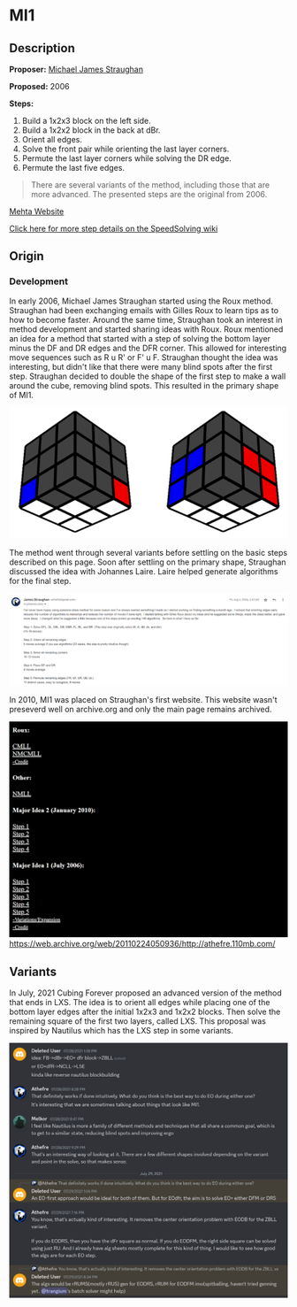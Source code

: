# MI1

## Description

**Proposer:** [Michael James Straughan](CubingContributors/MethodDevelopers.md#straughan-michael-james-athefre)

**Proposed:** 2006

**Steps:**

1. Build a 1x2x3 block on the left side.
2. Build a 1x2x2 block in the back at dBr.
3. Orient all edges.
4. Solve the front pair while orienting the last layer corners.
5. Permute the last layer corners while solving the DR edge.
6. Permute the last five edges.

>There are several variants of the method, including those that are more advanced. The presented steps are the original from 2006.

[Mehta Website](https://sites.google.com/site/athefre/3x3-methods/mi1?authuser=0)

[Click here for more step details on the SpeedSolving wiki](https://www.speedsolving.com/wiki/index.php/MI1)

## Origin

### Development

In early 2006, Michael James Straughan started using the Roux method. Straughan had been exchanging emails with Gilles Roux to learn tips as to how to become faster. Around the same time, Straughan took an interest in method development and started sharing ideas with Roux. Roux mentioned an idea for a method that started with a step of solving the bottom layer minus the DF and DR edges and the DFR corner. This allowed for interesting move sequences such as R u R' or F' u F. Straughan thought the idea was interesting, but didn't like that there were many blind spots after the first step. Straughan decided to double the shape of the first step to make a wall around the cube, removing blind spots. This resulted in the primary shape of MI1.

![](img/MI1/IdeaOrigin2.png)

The method went through several variants before settling on the basic steps described on this page. Soon after settling on the primary shape, Straughan discussed the idea with Johannes Laire. Laire helped generate algorithms for the final step.

![](img/MI1/Laire.png)

In 2010, MI1 was placed on Straughan's first website. This website wasn't preseverd well on archive.org and only the main page remains archived.

![](img/MI1/Site.png)
https://web.archive.org/web/20110224050936/http://athefre.110mb.com/

## Variants

In July, 2021 Cubing Forever proposed an advanced version of the method that ends in LXS. The idea is to orient all edges while placing one of the bottom layer edges after the initial 1x2x3 and 1x2x2 blocks. Then solve the remaining square of the first two layers, called LXS. This proposal was inspired by Nautilus which has the LXS step in some variants.

![](img/MI1/CubingForever.png)

